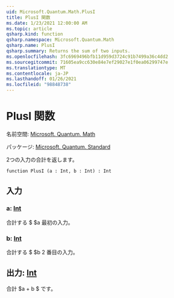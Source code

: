 ```yaml
---
uid: Microsoft.Quantum.Math.PlusI
title: PlusI 関数
ms.date: 1/23/2021 12:00:00 AM
ms.topic: article
qsharp.kind: function
qsharp.namespace: Microsoft.Quantum.Math
qsharp.name: PlusI
qsharp.summary: Returns the sum of two inputs.
ms.openlocfilehash: 3fc6969496bfb11d959d3724c91b7499a36c4dd2
ms.sourcegitcommit: 71605ea9cc630e84e7ef29027e1f0ea06299747e
ms.translationtype: MT
ms.contentlocale: ja-JP
ms.lasthandoff: 01/26/2021
ms.locfileid: "98848738"
---
```

# <a name="plusi-function"></a>PlusI 関数

名前空間: [Microsoft. Quantum. Math](xref:Microsoft.Quantum.Math)

パッケージ: [Microsoft. Quantum. Standard](https://nuget.org/packages/Microsoft.Quantum.Standard)


2つの入力の合計を返します。

```qsharp
function PlusI (a : Int, b : Int) : Int
```


## <a name="input"></a>入力

### <a name="a--int"></a>a: [Int](xref:microsoft.quantum.lang-ref.int)

合計する $ $a 最初の入力。


### <a name="b--int"></a>b: [Int](xref:microsoft.quantum.lang-ref.int)

合計する $ $b 2 番目の入力。



## <a name="output--int"></a>出力: [Int](xref:microsoft.quantum.lang-ref.int)

合計 $a + b $ です。